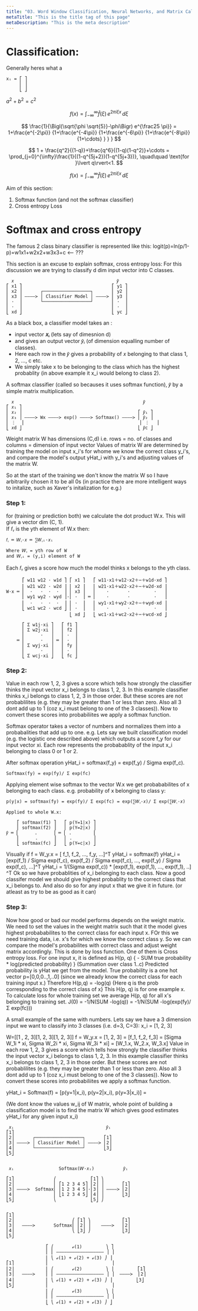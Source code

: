 ```yaml
---
title: "03. Word Window Classification, Neural Networks, and Matrix Calculus"
metaTitle: "This is the title tag of this page"
metaDescription: "This is the meta description"
---
```


# Classification:
Generally heres what a 

```
xᵢ = ⎡ ⎤
     ⎢ ⎥
     ⎣ ⎦
```

$a^2 + b^2 = c^2$

$$
f(x) = \int_{-\infty}^\infty\hat f(\xi)\,e^{2 \pi i \xi x}\,d\xi
$$

$$
\frac{1}{\Bigl(\sqrt{\phi \sqrt{5}}-\phi\Bigr) e^{\frac25 \pi}} = 1+\frac{e^{-2\pi}} {1+\frac{e^{-4\pi}} {1+\frac{e^{-6\pi}} {1+\frac{e^{-8\pi}} {1+\cdots} } } }
$$

$$
1 +  \frac{q^2}{(1-q)}+\frac{q^6}{(1-q)(1-q^2)}+\cdots = \prod_{j=0}^{\infty}\frac{1}{(1-q^{5j+2})(1-q^{5j+3})}, \quad\quad \text{for }\lvert q\rvert<1.
$$

$$ f(x) = \int_{-\infty}^\infty\hat f(\xi)\,e^{2 \pi i \xi x}\,d\xi $$



Aim of this section:
1. Softmax function (and not the softmax classifier)
2. Cross entropy Loss

# Softmax and cross entropy
The famous 2 class binary classifier is represented like this:
logit(p)=ln(p/1-p)=w1x1+w2x2+w3x3+c
<-- ???

This section is an excuse to explain softmax, cross entropy loss:
For this discussion we are trying to classify d dim input vector into C classes.

```
  𝑥                                       𝑦̂
⎡ x1 ⎤                                  ⎡ y1 ⎤
⎢ x2 ⎥       ┌──────────────────┐       ⎢ y2 ⎥
⎢ x3 ⎥ ‒‒‒‒≻ │ Classifier Model │ ‒‒‒‒≻ ⎢ y3 ⎥
⎢ ·  ⎥       └──────────────────┘       ⎢ ·  ⎥
⎢ ·  ⎥                                  ⎢ ·  ⎥
⎣ xd ⎦                                  ⎣ yc ⎦

```
As a black box, a classifier model takes an :
- input vector **𝑥ᵢ** (lets say of dimesnion d) 
- and gives an output vector 𝑦̂ᵢ (of dimension equalling number of classes).
- Here each row in the 𝑦̂ gives a probability of 𝑥 belonging to that class 1, 2, ..., c etc. 
- We simply take x to be belonging to the class which has the highest probablity (in above example it x_i would belong to class 2).

A softmax classifier (called so becauses it uses softmax function), 𝑦̂ by a simple matrix multiplication.
```
  𝑥                                                 𝑦̂
⎡ 𝑥₁ ⎤
⎢ 𝑥₂ ⎥                                            ⎡ 𝑦̂₁ ⎤
⎢ 𝑥₃ ⎥ ‒‒‒‒≻ Wx ‒‒‒‒≻ exp() ‒‒‒‒≻ Softmax() ‒‒‒‒≻ ⎢ 𝑦̂₂ ⎥
⎢ ⋮  ⎥                                            ⎢ ⋮   ⎢
⎣ 𝑥d ⎦                                            ⎣ 𝑦̂c ⎦

```

Weight matrix W has dimensions (C,d) i.e. rows = no. of classes and columns = dimension of input vector
Values of matrix W are determined by training the model on input x_i's for whome we know the correct class y_i's, and compare the model's output yHat_i with y_i's and adjusting values of the matrix W.

So at the start of the training we don't know the matrix W so I have arbitrarily chosen it to be all 0s (in practice there are more intelligent ways to initalize, such as Xaver's initalization for e.g.)

### Step 1:
for (training or prediction both) we calculate the dot product W.x. This will give a vector dim (C, 1). <br/>
If 𝑓ᵧ is the yth element of W.x then: <br/>
```
𝑓ᵧ ═ 𝑊ᵧ·𝑥 ═ ∑𝑊ᵧᵢ·𝑥ᵢ

Where 𝑊ᵧ = yth row of W
and 𝑊ᵧᵢ = (y,i) element of W
```

Each 𝑓ᵧ gives a score how much the model thinks x belongs to the yth class.

```
      ⎡ w11 w12 · w1d ⎤ ⎡ x1 ⎤   ⎡ w11·x1＋w12·x2＋⋯＋w1d·xd ⎤
      ⎢ w21 w22 · w2d ⎥ ⎢ x2 ⎥   ⎢ w21·x1＋w22·x2＋⋯＋w2d·xd ⎥
W·x ═ ⎢  ·   ·  ·  ·  ⎥ ⎢ x3 ⎥   ⎢    ·       ·         ·   ⎥
      ⎢ wy1 wy2 · wyd ⎥·⎢ ·  ⎥ ═ ⎢    ·       ·         ·   ⎥
      ⎢  ·   ·  ·  ·  ⎥ ⎢ ·  ⎥   ⎢ wy1·x1＋wy2·x2＋⋯＋wyd·xd ⎥
      ⎣ wc1 wc2 · wcd ⎦ ⎢ ·  ⎥   ⎢    ·       ·         ·   ⎥
                        ⎣ xd ⎦   ⎣ wc1·x1＋wc2·x2＋⋯＋wcd·xd ⎦

      ⎡ Σ w1j·xi ⎤   ⎡ f1 ⎤
      ⎢ Σ w2j·xi ⎥   ⎢ f2 ⎥
      ⎢      ·   ⎥   ⎢ ·  ⎥
    ═ ⎢      ·   ⎥ ═ ⎢ ·  ⎥ 
      ⎢ Σ wyj·xi ⎥   ⎢ fy ⎥
      ⎢      ·   ⎥   ⎢ ·  ⎥
      ⎣ Σ wcj·xi ⎦   ⎣ fc ⎦
```

### Step 2:
Value in each row 1, 2, 3 gives a score which tells how strongly the classifier thinks the input vector x_i belongs to class 1, 2, 3. In this example classifier thinks x_i belongs to class 1, 2, 3 in those order.
But these scores are not probablilites (e.g. they may be greater than 1 or less than zero. Also all 3 dont add up to 1 (coz x_i must belong to one of the 3 classes)). Now to convert these scores into probabiliites we apply a softmax function.

Softmax operator takes a vector of numbers and normalizes them into a probabalities that add up to one.
e.g. Lets say we built classification model (e.g. the logistic one described above) which outputs a score f_y for our input vector xi. 
Each row represents the probabablity of the input x_i belonging to class 0 or 1 or 2.

After softmax operation yHat_i = softmax(f_y) = exp(f_y) / Sigma exp(f_c).
```
Softmax(fy) = exp(fy)/ Σ exp(fc)
```
Applying element wise softmax to the vector W.x we get probababilites of x belonging to each class.
e.g. probability of x belonging to class y: <br/>
```
p(y|x) = softmax(fy) = exp(fy)/ Σ exp(fc) = exp(∑𝑊ᵧ·𝑥)/ Σ exp(∑𝑊꜀·𝑥)

Applied to whole W.x:

    ⎡ softmax(f1) ⎤   ⎡ p(Y=1|x) ⎤
    ⎢ softmax(f2) ⎥   ⎢ p(Y=2|x) ⎥
𝑦̂ ═ ⎢      .      ⎥ ═ ⎢ .        ⎥
    ⎢      .      ⎥   ⎢ .        ⎥
    ⎣ softmax(fc) ⎦   ⎣ p(Y=c|x) ⎦
```


Visually if f = W_y.x = [ f_1, f_2, ..., f_y, ...]^T 
yHat_i = softmax(f)
yHat_i = [exp(f_1) / Sigma exp(f_c), exp(f_2) / Sigma exp(f_c), ..., exp(f_y) / Sigma exp(f_c), ...]^T
yHat_i = 1/(Sigma exp(f_c)) * [exp(f_1), exp(f_1), ..., exp(f_1), ..] ^T
Ok so we have probablities of x_i belonging to each class. 
Now a good classifer model we should give highest probablity to the correct class that x_i belongs to.
And also do so for any input x that we give it in future. (or atleast as try to be as good as it can)

### Step 3:
Now how good or bad our model performs depends on the weight matrix. 
We need to set the values in the weight matrix such that it the model gives highest probababilites to the correct class for each input x.
FOr this we need training data, i.e. x's for which we know the correct class y.
So we can compare the model's probabilites with correct class and adjust weight matrix accordingly.
This is done by loss function. One of them is Cross entropy loss.
For one input x, it is defined as H(p, q) { - SUM true probability * log(predicted probability) } (Summation over class 1..c)
Predicted probability is yHat we get from the model. 
True probability is a one hot vector p=[0,0,0..,1,..0]  (since we already know the correct class for each training input x.)
Therefore H(p,q) = -log(q) {Here q is the prob corresponding to the correct class of x}
This H(p, q) is for one example x. To calculate loss for whole training set we average H(p, q) for all x's belonging to training set.
J(0) = -1/N(SUM -log(q)) = -1/N(SUM -log(exp(fy)/ Σ exp(fc)))


A small example of the same with numbers.
Lets say we have a 3 dimension input we want to classify into 3 classes (i.e. d=3, C=3):
x_i = [1, 2, 3] 

W=[[1 , 2, 3][1, 2, 3][1, 2, 3]] 
f = W_y.x = [1, 2, 3] = [f_1, f_2, f_3] = [Sigma W_1i * xi, Sigma W_2i * xi, Sigma W_3i * xi] = [W_1.x, W_2.x, W_3.x] 
Value in each row 1, 2, 3 gives a score which tells how strongly the classifier thinks the input vector x_i belongs to class 1, 2, 3. In this example classifier thinks x_i belongs to class 1, 2, 3 in those order.
But these scores are not probablilites (e.g. they may be greater than 1 or less than zero. Also all 3 dont add up to 1 (coz x_i must belong to one of the 3 classes)). Now to convert these scores into probabiliites we apply a softmax function.

yHat_i = Softmax(f) = [p(y=1|x_i), p(y=2|x_i), p(y=3|x_i)] = 


(We dont know the values w_ij of W matrix, whole point of building a classification model is to find the matrix W which gives good estimates yHat_i for any given input x_i)


```
 𝑥ᵢ                                   𝑦̂ᵢ
⎡1⎤
⎢2⎥       ┌──────────────────┐       ⎡1⎤
⎢3⎥ ‒‒‒‒≻ │ Classifier Model │ ‒‒‒‒≻ ⎢2⎥
⎢4⎥       └──────────────────┘       ⎣3⎦
⎣5⎦
 

 𝑥ᵢ                 Softmax(𝑊·𝑥ᵢ)           𝑦̂ᵢ

⎡1⎤               ⎛             ⎡1⎤ ⎞
⎢2⎥               ⎜ ⎡1 2 3 4 5⎤ ⎢2⎥ ⎟       ⎡1⎤
⎢3⎥ ‒‒‒‒≻  Softmax⎜ ⎢1 2 3 4 5⎥·⎢3⎥ ⎟ ‒‒‒‒≻ ⎢2⎥
⎢4⎥               ⎜ ⎣1 2 3 4 5⎦ ⎢4⎥ ⎟       ⎣3⎦
⎣5⎦               ⎝             ⎣5⎦ ⎠
 

⎡1⎤
⎢2⎥                      ⎛ ⎡1⎤ ⎞            ⎡1⎤
⎢3⎥   ‒‒‒‒≻       Softmax⎜ ⎢2⎥ ⎟    ‒‒‒‒≻   ⎢2⎥
⎢4⎥                      ⎝ ⎣3⎦ ⎠            ⎣3⎦
⎣5⎦

               ⎡ ⎛       ℯ(1)         ⎞ ⎤
               ⎢ ⎜ ‒‒‒‒‒‒‒‒‒‒‒‒‒‒‒‒‒‒ ⎟ ⎥
               ⎢ ⎝ ℯ(1) + ℯ(2) + ℯ(3) ⎠ ⎥
⎡1⎤            ⎢                        ⎥
⎢2⎥            ⎢ ⎛       ℯ(2)         ⎞ ⎥         ⎡1⎤
⎢3⎥   ‒‒‒‒≻    ⎢ ⎜ ‒‒‒‒‒‒‒‒‒‒‒‒‒‒‒‒‒‒ ⎟ ⎥  ‒‒‒‒≻  ⎢2⎥
⎢4⎥            ⎢ ⎝ ℯ(1) + ℯ(2) + ℯ(3) ⎠ ⎥         ⎣3⎦
⎣5⎦            ⎢                        ⎥
               ⎢ ⎛       ℯ(3)         ⎞ ⎥
               ⎢ ⎜ ‒‒‒‒‒‒‒‒‒‒‒‒‒‒‒‒‒‒ ⎟ ⎥
               ⎣ ⎝ ℯ(1) + ℯ(2) + ℯ(3) ⎠ ⎦ 

```